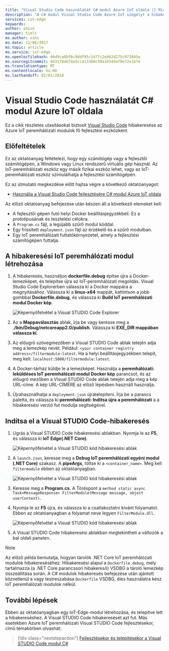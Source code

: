 ```yaml
---
title: "Visual Studio Code használatát C# modul Azure IoT oldala |} Microsoft Docs"
description: "A C# modul Visual Studio Code Azure IoT szegélyt a hibakereséshez."
services: iot-edge
keywords: 
author: shizn
manager: timlt
ms.author: xshi
ms.date: 12/06/2017
ms.topic: article
ms.service: iot-edge
ms.openlocfilehash: 46d9ca0bf6c9ddf95c147fc2eb62d275c973845e
ms.sourcegitcommit: 9d317dabf4a5cca13308c50a10349af0e72e1b7e
ms.translationtype: MT
ms.contentlocale: hu-HU
ms.lasthandoff: 02/01/2018
---
```

# <a name="use-visual-studio-code-to-debug-a-c-module-with-azure-iot-edge"></a>Visual Studio Code használatát C# modul Azure IoT oldala
Ez a cikk részletes utasításokat biztosít [Visual Studio Code](https://code.visualstudio.com/) hibakeresése az Azure IoT peremhálózati modulok fő fejlesztési eszközként.

## <a name="prerequisites"></a>Előfeltételek
Ez az oktatóanyag feltételezi, hogy egy számítógép vagy a fejlesztői számítógépén, a Windows vagy Linux rendszerű virtuális gép használ. Az IoT-peremhálózati eszköz egy másik fizikai eszköz lehet, vagy az IoT-peremhálózati eszköz szimulálhatja a fejlesztési számítógépén.

Ez az útmutató megkezdése előtt hajtsa végre a következő oktatóanyagot:
- [Használja a Visual Studio Code fejlesztésére C# modul Azure IoT oldala](how-to-vscode-develop-csharp-module.md)

Az előző oktatóanyag befejezése után készen áll a következő elemeket kell:
- A fejlesztői gépen futó helyi Docker beállításjegyzékbeli. Ez a prototípusának és tesztelési célokra.
- A `Program.cs` fájl, a legújabb szűrő modul kóddal.
- Egy frissített `deployment.json` fájl az érzékelő és a szűrő modulban.
- Egy IoT peremhálózati futtatókörnyezetet, amely a fejlesztési számítógépen futtatja.

## <a name="build-your-iot-edge-module-for-debugging"></a>A hibakeresési IoT peremhálózati modul létrehozása
1. A hibakeresés, használjon **dockerfile.debug** építse újra a Docker-lemezképet, és telepítse újra az IoT-peremhálózati megoldás. Visual Studio Code Explorerben válassza ki a Docker mappára a megnyitásához. Válassza ki a **linux-x64** mappát, kattintson a jobb gombbal **Dockerfile.debug**, és válassza ki **Build IoT peremhálózati modul Docker kép**.

    ![Képernyőfelvétel a Visual STUDIO Code Explorer](./media/how-to-debug-csharp-module/build-debug-image.png)

3. Az a **Mappaválasztás** ablak, írja be vagy keresse meg a **./bin/Debug/netcoreapp2.0/publish**. Válassza ki **EXE_DIR mappában válassza ki**.
4. Az előugró szövegmezőben a Visual STUDIO Code ablak tetején adja meg a lemezkép nevét. Például: `<your container registry address>/filtermodule:latest`. Ha a helyi beállításjegyzékben telepít, meg kell: `localhost:5000/filtermodule:latest`.
5. A Docker-tárház küldje le a lemezképet. Használja a **peremhálózati: leküldéses IoT peremhálózati modul Docker kép** parancsot, és az előugró mezőben a Visual STUDIO Code ablak tetején adja meg a kép URL-címe. A kép URL-CÍMÉRE az előző lépésben használt használja.
6. Újrahasználhatja a `deployment.json` újratelepíteni. Írja be a parancs paletta, és válassza ki **peremhálózati: Indítsa újra a peremhálózati** a a hibakeresési verzió fut modulja segítségével.

## <a name="start-debugging-in-vs-code"></a>Indítsa el a Visual STUDIO Code-hibakeresés
1. Ugrás a Visual STUDIO Code hibakeresési ablakban. Nyomja le az **F5**, és válassza ki **IoT Edge(.NET Core)**.

    ![Képernyőfelvétel a Visual STUDIO kód hibakeresési ablak](./media/how-to-debug-csharp-module/f5-debug-option.png)

2. A `launch.json`, keresse meg a **Debug IoT peremhálózati egyéni modul (.NET Core)** szakasz. A **pipeArgs**, töltse ki a `<container_name>`. Meg kell `filtermodule` ebben az oktatóanyagban.

    ![Képernyőfelvétel a Visual STUDIO kód hibakeresési ablak](./media/how-to-debug-csharp-module/f5-debug-option.png)

3. Keresse meg a **Program.cs**. A Töréspont a `method static async Task<MessageResponse> FilterModule(Message message, object userContext)`.
4. Nyomja le az **F5** újra, és válassza ki a csatlakoztatni kívánt folyamatot. Ebben az oktatóanyagban a folyamat neve legyen `FilterModule.dll`.

    ![Képernyőfelvétel a Visual STUDIO kód hibakeresési ablak](./media/how-to-debug-csharp-module/attach-process.png)

5. A Visual STUDIO Code hibakeresési ablakban megtekintheti a változók a bal oldali panelen. 

> [!NOTE]
> Az előző példa bemutatja, hogyan tárolók .NET Core IoT peremhálózati modulok hibakereséséhez. Hibakeresési alapul a `Dockerfile.debug`, mely tartalmazza (a .NET Core parancssori hibakereső) VSDBG a tároló lemezkép összeállítása során. A C# modulok hibakeresés befejezése után ajánlott közvetlenül a vagy testreszabása `Dockerfile` VSDBG, éles használatra kész IoT peremhálózati modulok nélkül.

## <a name="next-steps"></a>További lépések

Ebben az oktatóanyagban egy IoT-Edge-modul létrehozása, és telepítve lett a hibakereséshez. A Visual STUDIO Code hibakeresését azt fut. Más esetekben Azure IoT peremhálózati Visual STUDIO Code fejlesztésekor, című témakörben olvashat: 

> [!div class="nextstepaction"]
> [Fejlesztésekor és telepítésekor a Visual STUDIO Code modul C#](how-to-vscode-develop-csharp-module.md)
